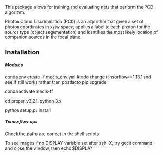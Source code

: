 This package allows for training and evaluating nets that perform the PCD algorithm.

Photon Cloud Discrimination (PCD) is an algorithm that given a set of photon coordinates in xytw space, applies a label to each photon for the source type (object segementation) and identifies the most likely location of companion sources in the focal plane.

## Installation

##### Modules

conda env create -f medis_env.yml  #todo change tensorflow==1.13.1 and see if still works rather than postfacto pip upgrade

conda activate medis-tf

cd proper_v3.2.1_python_3.x

python setup.py install

##### Tensorflow ops

Check the paths are correct in the shell scripts

To see images if no DISPLAY variable set after ssh -X, try gedit command and close the window, then echo $DISPLAY


